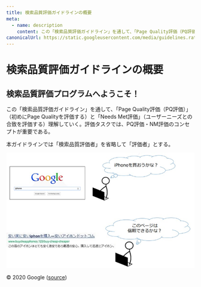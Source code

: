 ```yaml
---
title: 検索品質評価ガイドラインの概要
meta:
  - name: description
    content: この「検索品質評価ガイドライン」を通して、「Page Quality評価（PQ評価）」と「Needs Met評価」理解していく。
canonicalUrl: https://static.googleusercontent.com/media/guidelines.raterhub.com///searchqualityevaluatorguidelines.pdf
---
```


# 検索品質評価ガイドラインの概要

## 検索品質評価プログラムへようこそ！

この「検索品質評価ガイドライン」を通して、「Page Quality評価（PQ評価）」（初めにPage Qualityを評価する）と「Needs Met評価」（ユーザーニーズとの合致を評価する）理解していく。評価タスクでは、PQ評価・NM評価のコンセプトが重要である。

本ガイドラインでは「検索品質評価者」を省略して「評価者」とする。

![Should I buy an iPhone? Is this page trustworthy?](../images/img6.jpg)

<div class="source">
© 2020 Google (<a href="https://static.googleusercontent.com/media/guidelines.raterhub.com///searchqualityevaluatorguidelines.pdf">source</a>)
</div>

